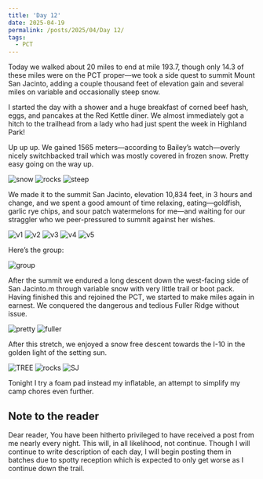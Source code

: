 ```yaml
---
title: 'Day 12'
date: 2025-04-19
permalink: /posts/2025/04/Day 12/
tags:
  - PCT
---
```


Today we walked about 20 miles to end at mile 193.7, though only 14.3 of these miles were on the PCT proper—we took a side quest to summit Mount San Jacinto, adding a couple thousand feet of elevation gain and several miles on variable and occasionally steep snow. 

I started the day with a shower and a huge breakfast of corned beef hash, eggs, and pancakes at the Red Kettle diner. We almost immediately got a hitch to the trailhead from a lady who had just spent the week in Highland Park! 

Up up up. We gained 1565 meters—according to Bailey’s watch—overly nicely switchbacked trail which was mostly covered in frozen snow. Pretty easy going on the way up.

![snow](/images/IMG_4636.jpeg)
![rocks](/images/IMG_4641.jpeg)
![steep](/images/IMG_4642.jpeg)

 We made it to the summit San Jacinto, elevation 10,834 feet, in 3 hours and change, and we spent a good amount of time relaxing, eating—goldfish, garlic rye chips, and sour patch watermelons for me—and waiting for our straggler who we peer-pressured to summit against her wishes.

![v1](/images/IMG_4647.jpeg)
![v2](/images/IMG_4648.jpeg)
![v3](/images/IMG_4651.jpeg)
![v4](/images/IMG_4652.jpeg)
![v5](/images/IMG_4653.jpeg)

Here’s the group:

![group](/images/IMG_4662.jpeg)

After the summit we endured a long descent down the west-facing side of San Jacinto.m through variable snow with very little trail or boot pack. Having finished this and rejoined the PCT, we started to make miles again in earnest. We conquered the dangerous and tedious Fuller Ridge without issue.

![pretty](/images/IMG_4667.jpeg)
![fuller](/images/IMG_4669.jpeg)

After this stretch, we enjoyed a snow free descent towards the I-10 in the golden light of the setting sun.

![TREE](/images/IMG_4670.jpeg)
![rocks](/images/IMG_4672.jpeg)
![SJ](/images/IMG_4673.jpeg)

Tonight I try a foam pad instead my inflatable, an attempt to simplify my camp chores even further.

Note to the reader
----

Dear reader,
You have been hitherto privileged to have received a post from me nearly every night. This will, in all likelihood, not continue. Though I will continue to write description of each day, I will begin posting them in batches due to spotty reception which is expected to only get worse as I continue down the trail.
